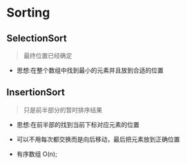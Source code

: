 # Sorting

## SelectionSort

> 最终位置已经确定

- 思想:在整个数组中找到最小的元素并且放到合适的位置

## InsertionSort

> 只是前半部分的暂时排序结果

- 思想:在前半部的找到当前下标对应元素的位置

- 可以不用每次都交换而是向后移动，最后把元素放到正确位置

- 有序数组 O(n);
